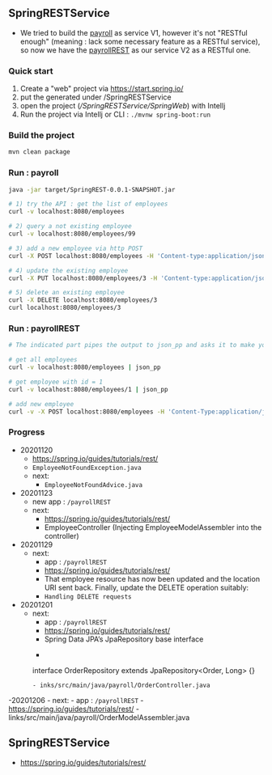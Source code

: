 ## SpringRESTService
- We tried to build the [payroll](https://github.com/yennanliu/JavaHelloWorld/tree/main/SpringRESTService/src/main/java/com/yen/payroll) as service V1, however it's not "RESTful enough" (meaning : lack some necessary feature as a RESTful service), so now we have the [payrollREST](https://github.com/yennanliu/JavaHelloWorld/tree/main/SpringRESTService/src/main/java/com/yen/payrollREST) as our service V2 as a RESTful one.

### Quick start
1. Create a "web" project via https://start.spring.io/
2. put the generated under /SpringRESTService
3. open the project (*/SpringRESTService/SpringWeb*) with Intellj
4. Run the project via Intellj or CLI : `./mvnw spring-boot:run`

### Build the project
```bash
mvn clean package
```
### Run : payroll
```bash
java -jar target/SpringREST-0.0.1-SNAPSHOT.jar
```
```bash
# 1) try the API : get the list of employees
curl -v localhost:8080/employees

# 2) query a not existing employee
curl -v localhost:8080/employees/99

# 3) add a new employee via http POST
curl -X POST localhost:8080/employees -H 'Content-type:application/json' -d '{"name": "Samwise Gamgee", "role": "gardener"}'

# 4) update the existing employee
curl -X PUT localhost:8080/employees/3 -H 'Content-type:application/json' -d '{"name": "Samwise Gamgee", "role": "ring bearer"}'

# 5) delete an existing employee
curl -X DELETE localhost:8080/employees/3
curl localhost:8080/employees/3

```

### Run : payrollREST
```bash
# The indicated part pipes the output to json_pp and asks it to make your JSON pretty. (Or use whatever tool you like!)

# get all employees
curl -v localhost:8080/employees | json_pp

# get employee with id = 1 
curl -v localhost:8080/employees/1 | json_pp

# add new employee
curl -v -X POST localhost:8080/employees -H 'Content-Type:application/json' -d '{"name": "Samwise Gamgee", "role": "gardener"}'
```

### Progress
- 20201120
	- https://spring.io/guides/tutorials/rest/
	- `EmployeeNotFoundException.java`
	- next:
		- `EmployeeNotFoundAdvice.java`
- 20201123
	- new app : `/payrollREST`
	- next:
		- https://spring.io/guides/tutorials/rest/
		- EmployeeController (Injecting EmployeeModelAssembler into the controller)
- 20201129
	- next:
		- app : ``/payrollREST``
		- https://spring.io/guides/tutorials/rest/
		- That employee resource has now been updated and the location URI sent back. Finally, update the DELETE operation suitably:
		- `Handling DELETE requests`
- 20201201
	- next:
		- app : ``/payrollREST``
		- https://spring.io/guides/tutorials/rest/
		- Spring Data JPA’s JpaRepository base interface
		- ```java
		interface OrderRepository extends JpaRepository<Order, Long> {}
		```
		- inks/src/main/java/payroll/OrderController.java
-20201206
	- next:
		- app : ``/payrollREST``
		- https://spring.io/guides/tutorials/rest/
		- links/src/main/java/payroll/OrderModelAssembler.java

## SpringRESTService
- https://spring.io/guides/tutorials/rest/